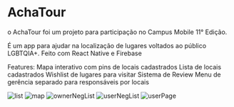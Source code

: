 # AchaTour

o AchaTour foi um projeto para participação no Campus Mobile 11° Edição.

É um app para ajudar na localização de lugares voltados ao público LGBTQIA+. Feito com React Native e Firebase

Features:
  Mapa interativo com pins de locais cadastrados
  Lista de locais cadastrados
  Wishlist de lugares para visitar
  Sistema de Review
  Menu de gerência separado para responsáveis por locais
  
  ![list](https://user-images.githubusercontent.com/67238559/224692398-26a1ee2b-abc0-4c50-bfe4-7c5ed1bbb232.png)
![map](https://user-images.githubusercontent.com/67238559/224692404-e786b4da-12fe-411d-8ed5-0a44e8f1e126.png)
![ownerNegList](https://user-images.githubusercontent.com/67238559/224692408-6fd9c90f-96c0-468e-bcfa-a4b28a05815f.png)
![userNegList](https://user-images.githubusercontent.com/67238559/224692412-5545d298-ed5f-453f-9105-1b56cc69b1b4.png)
![userPage](https://user-images.githubusercontent.com/67238559/224692417-a49ef487-b1d1-48b5-b4c7-489e2b70462e.png)
